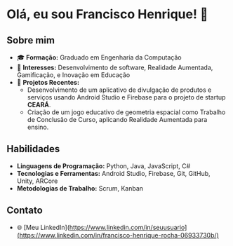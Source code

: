 # Olá, eu sou Francisco Henrique! 👋

## Sobre mim

- 🎓 **Formação:** Graduado em Engenharia da Computação
- 🚀 **Interesses:** Desenvolvimento de software, Realidade Aumentada, Gamificação, e Inovação em Educação
- 💼 **Projetos Recentes:**
  - Desenvolvimento de um aplicativo de divulgação de produtos e serviços usando Android Studio e Firebase para o projeto de startup **CEARÁ**.
  - Criação de um jogo educativo de geometria espacial como Trabalho de Conclusão de Curso, aplicando Realidade Aumentada para ensino.

## Habilidades

- **Linguagens de Programação:** Python, Java, JavaScript, C#
- **Tecnologias e Ferramentas:** Android Studio, Firebase, Git, GitHub, Unity, ARCore
- **Metodologias de Trabalho:** Scrum, Kanban


## Contato

- 🌐 [Meu LinkedIn](https://www.linkedin.com/in/seuusuario](https://www.linkedin.com/in/francisco-henrique-rocha-06933730b/)
